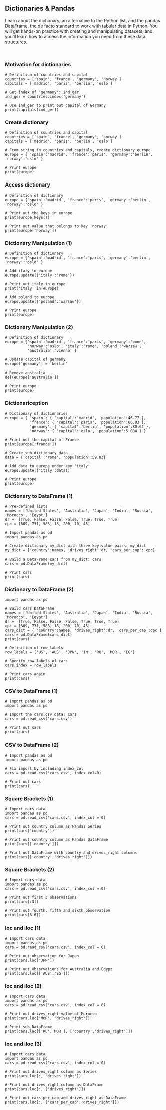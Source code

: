 ## Dictionaries & Pandas

Learn about the dictionary, an alternative to the Python list, and the pandas DataFrame, the de facto standard to work with tabular data in Python. You will get hands-on practice with creating and manipulating datasets, and you’ll learn how to access the information you need from these data structures.

<br>

### Motivation for dictionaries

```
# Definition of countries and capital
countries = ['spain', 'france', 'germany', 'norway']
capitals = ['madrid', 'paris', 'berlin', 'oslo']

# Get index of 'germany': ind_ger
ind_ger = countries.index('germany')

# Use ind_ger to print out capital of Germany
print(capitals[ind_ger])
```

### Create dictionary

```
# Definition of countries and capital
countries = ['spain', 'france', 'germany', 'norway']
capitals = ['madrid', 'paris', 'berlin', 'oslo']

# From string in countries and capitals, create dictionary europe
europe = { 'spain':'madrid', 'france':'paris', 'germany':'berlin', 'norway':'oslo' }

# Print europe
print(europe)
```

### Access dictionary

```
# Definition of dictionary
europe = {'spain':'madrid', 'france':'paris', 'germany':'berlin', 'norway':'oslo' }

# Print out the keys in europe
print(europe.keys())

# Print out value that belongs to key 'norway'
print(europe['norway'])
```

### Dictionary Manipulation (1)

```
# Definition of dictionary
europe = {'spain':'madrid', 'france':'paris', 'germany':'berlin', 'norway':'oslo' }

# Add italy to europe
europe.update({'italy':'rome'})

# Print out italy in europe
print('italy' in europe)

# Add poland to europe
europe.update({'poland':'warsaw'})

# Print europe
print(europe)
```

### Dictionary Manipulation (2)

```
# Definition of dictionary
europe = {'spain':'madrid', 'france':'paris', 'germany':'bonn',
          'norway':'oslo', 'italy':'rome', 'poland':'warsaw',
          'australia':'vienna' }

# Update capital of germany
europe['germany'] = 'berlin'

# Remove australia
del(europe['australia'])

# Print europe
print(europe)
```

### Dictionariception

```
# Dictionary of dictionaries
europe = { 'spain': { 'capital':'madrid', 'population':46.77 },
           'france': { 'capital':'paris', 'population':66.03 },
           'germany': { 'capital':'berlin', 'population':80.62 },
           'norway': { 'capital':'oslo', 'population':5.084 } }

# Print out the capital of France
print(europe['france'])

# Create sub-dictionary data
data = {'capital':'rome', 'population':59.83}

# Add data to europe under key 'italy'
europe.update({'italy':data})

# Print europe
print(europe)
```

### Dictionary to DataFrame (1)

```
# Pre-defined lists
names = ['United States', 'Australia', 'Japan', 'India', 'Russia', 'Morocco', 'Egypt']
dr =  [True, False, False, False, True, True, True]
cpc = [809, 731, 588, 18, 200, 70, 45]

# Import pandas as pd
import pandas as pd

# Create dictionary my_dict with three key:value pairs: my_dict
my_dict = {'country':names, 'drives_right':dr, 'cars_per_cap': cpc}

# Build a DataFrame cars from my_dict: cars
cars = pd.DataFrame(my_dict)

# Print cars
print(cars)
```

### Dictionary to DataFrame (2)

```
import pandas as pd

# Build cars DataFrame
names = ['United States', 'Australia', 'Japan', 'India', 'Russia', 'Morocco', 'Egypt']
dr =  [True, False, False, False, True, True, True]
cpc = [809, 731, 588, 18, 200, 70, 45]
cars_dict = { 'country':names, 'drives_right':dr, 'cars_per_cap':cpc }
cars = pd.DataFrame(cars_dict)
print(cars)

# Definition of row_labels
row_labels = ['US', 'AUS', 'JPN', 'IN', 'RU', 'MOR', 'EG']

# Specify row labels of cars
cars.index = row_labels

# Print cars again
print(cars)
```

### CSV to DataFrame (1)

```
# Import pandas as pd
import pandas as pd

# Import the cars.csv data: cars
cars = pd.read_csv('cars.csv')

# Print out cars
print(cars)
```

### CSV to DataFrame (2)

```
# Import pandas as pd
import pandas as pd

# Fix import by including index_col
cars = pd.read_csv('cars.csv', index_col=0)

# Print out cars
print(cars)
```

### Square Brackets (1)

```
# Import cars data
import pandas as pd
cars = pd.read_csv('cars.csv', index_col = 0)

# Print out country column as Pandas Series
print(cars['country'])

# Print out country column as Pandas DataFrame
print(cars[['country']])

# Print out DataFrame with country and drives_right columns
print(cars[['country','drives_right']])
```

### Square Brackets (2)

```
# Import cars data
import pandas as pd
cars = pd.read_csv('cars.csv', index_col = 0)

# Print out first 3 observations
print(cars[:3])

# Print out fourth, fifth and sixth observation
print(cars[3:6])
```

### loc and iloc (1)

```
# Import cars data
import pandas as pd
cars = pd.read_csv('cars.csv', index_col = 0)

# Print out observation for Japan
print(cars.loc['JPN'])

# Print out observations for Australia and Egypt
print(cars.loc[['AUS','EG']])
```

### loc and iloc (2)

```
# Import cars data
import pandas as pd
cars = pd.read_csv('cars.csv', index_col = 0)

# Print out drives_right value of Morocco
print(cars.loc['MOR', 'drives_right'])

# Print sub-DataFrame
print(cars.loc[['RU','MOR'], ['country','drives_right']])
```

### loc and iloc (3)

```
# Import cars data
import pandas as pd
cars = pd.read_csv('cars.csv', index_col = 0)

# Print out drives_right column as Series
print(cars.loc[:, 'drives_right'])

# Print out drives_right column as DataFrame
print(cars.loc[:, ['drives_right']])

# Print out cars_per_cap and drives_right as DataFrame
print(cars.loc[:, ['cars_per_cap','drives_right']])
```